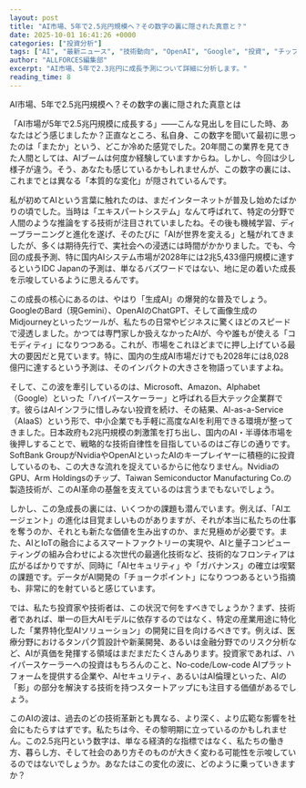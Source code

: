 ```yaml
---
layout: post
title: "AI市場、5年で2.5兆円規模へ？その数字の裏に隠された真意と？"
date: 2025-10-01 16:41:26 +0000
categories: ["投資分析"]
tags: ["AI", "最新ニュース", "技術動向", "OpenAI", "Google", "投資", "チップ", "エージェント"]
author: "ALLFORCES編集部"
excerpt: "AI市場、5年で2.3兆円に成長予測について詳細に分析します。"
reading_time: 8
---
```


AI市場、5年で2.5兆円規模へ？その数字の裏に隠された真意とは

「AI市場が5年で2.5兆円規模に成長する」――こんな見出しを目にした時、あなたはどう感じましたか？正直なところ、私自身、この数字を聞いて最初に思ったのは「またか」という、どこか冷めた感覚でした。20年間この業界を見てきた人間としては、AIブームは何度か経験していますからね。しかし、今回は少し様子が違う。そう、あなたも感じているかもしれませんが、この数字の裏には、これまでとは異なる「本質的な変化」が隠されているんです。

私が初めてAIという言葉に触れたのは、まだインターネットが普及し始めたばかりの頃でした。当時は「エキスパートシステム」なんて呼ばれて、特定の分野で人間のような推論をする技術が注目されていましたね。その後も機械学習、ディープラーニングと進化を遂げ、そのたびに「AIが世界を変える」と騒がれてきましたが、多くは期待先行で、実社会への浸透には時間がかかりました。でも、今回の成長予測、特に国内AIシステム市場が2028年には2兆5,433億円規模に達するというIDC Japanの予測は、単なるバズワードではない、地に足の着いた成長を示唆しているように思えるんです。

この成長の核心にあるのは、やはり「生成AI」の爆発的な普及でしょう。GoogleのBard（現Gemini）、OpenAIのChatGPT、そして画像生成のMidjourneyといったツールが、私たちの日常やビジネスに驚くほどのスピードで浸透しました。かつては専門家しか扱えなかったAIが、今や誰もが使える「コモディティ」になりつつある。これが、市場をこれほどまでに押し上げている最大の要因だと見ています。特に、国内の生成AI市場だけでも2028年には8,028億円に達するという予測は、そのインパクトの大きさを物語っていますよね。

そして、この波を牽引しているのは、Microsoft、Amazon、Alphabet（Google）といった「ハイパースケーラー」と呼ばれる巨大テック企業群です。彼らはAIインフラに惜しみない投資を続け、その結果、AI-as-a-Service（AIaaS）という形で、中小企業でも手軽に高度なAIを利用できる環境が整ってきました。日本政府も2兆円規模の刺激策を打ち出し、国内のAI・半導体市場を後押しすることで、戦略的な技術自律性を目指しているのはご存じの通りです。SoftBank GroupがNvidiaやOpenAIといったAIのキープレイヤーに積極的に投資しているのも、この大きな流れを捉えているからに他なりません。NvidiaのGPU、Arm Holdingsのチップ、Taiwan Semiconductor Manufacturing Co.の製造技術が、このAI革命の基盤を支えているのは言うまでもないでしょう。

しかし、この急成長の裏には、いくつかの課題も潜んでいます。例えば、「AIエージェント」の進化は目覚ましいものがありますが、それが本当に私たちの仕事を奪うのか、それとも新たな価値を生み出すのか、まだ見極めが必要です。また、AIとIoTの融合によるスマートファクトリーの実現や、AIと量子コンピューティングの組み合わせによる次世代の最適化技術など、技術的なフロンティアは広がるばかりですが、同時に「AIセキュリティ」や「ガバナンス」の確立は喫緊の課題です。データがAI開発の「チョークポイント」になりつつあるという指摘も、非常に的を射ていると感じています。

では、私たち投資家や技術者は、この状況で何をすべきでしょうか？まず、技術者であれば、単一の巨大AIモデルに依存するのではなく、特定の産業用途に特化した「業界特化型AIソリューション」の開発に目を向けるべきです。例えば、医療分野におけるタンパク質設計や新薬開発、あるいは金融分野でのリスク分析など、AIが真価を発揮する領域はまだまだたくさんあります。投資家であれば、ハイパースケーラーへの投資はもちろんのこと、No-code/Low-code AIプラットフォームを提供する企業や、AIセキュリティ、あるいはAI倫理といった、AIの「影」の部分を解決する技術を持つスタートアップにも注目する価値があるでしょう。

このAIの波は、過去のどの技術革新とも異なる、より深く、より広範な影響を社会にもたらすはずです。私たちは今、その黎明期に立っているのかもしれません。この2.5兆円という数字は、単なる経済的な指標ではなく、私たちの働き方、暮らし方、そして社会のあり方そのものが大きく変わる可能性を示唆しているのではないでしょうか。あなたはこの変化の波に、どのように乗っていきますか？

